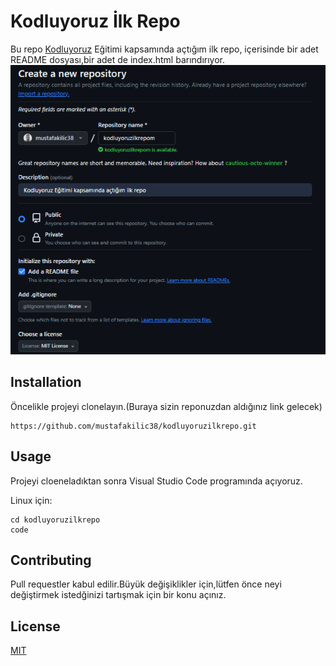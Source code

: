 # Kodluyoruz İlk Repo
Bu repo [Kodluyoruz](https://kodluyoruz.org/) Eğitimi kapsamında açtığım ilk repo, içerisinde bir adet README dosyası,bir adet de index.html barındırıyor.
![](./repo.png)

## Installation

Öncelikle projeyi clonelayın.(Buraya sizin reponuzdan aldığınız link gelecek)

```
https://github.com/mustafakilic38/kodluyoruzilkrepo.git
```
## Usage

Projeyi cloeneladıktan sonra Visual Studio Code programında açıyoruz.

Linux için:
```
cd kodluyoruzilkrepo
code
```
## Contributing
Pull requestler kabul edilir.Büyük değişiklikler için,lütfen önce neyi değiştirmek istedğinizi tartışmak için bir konu açınız.

## License
[MIT](./LICENSE)
